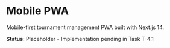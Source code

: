 # Mobile PWA

Mobile-first tournament management PWA built with Next.js 14.

**Status**: Placeholder - Implementation pending in Task T-4.1
